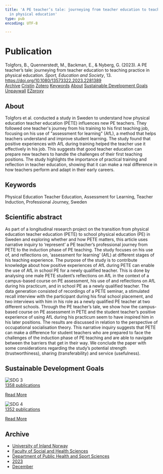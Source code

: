 ```yaml
---
title: 'A PE teacher’s tale: journeying from teacher education to teaching practice
  in physical education'
type: pub
encoding: UTF-8

---
```

<h1>Publication</h1>
<article id="csl-bib-container-BP43PILA" class="csl-bib-container">
  <div class="csl-bib-body"> <div class="csl-entry">Tolgfors, B., Quennerstedt, M., Backman, E., &#38; Nyberg, G. (2023). A PE teacher’s tale: journeying from teacher education to teaching practice in physical education. <i>Sport, Education and Society</i>, 13. <a href="https://doi.org/10.1080/13573322.2023.2281389">https://doi.org/10.1080/13573322.2023.2281389</a></div> </div>
  <div class="csl-bib-buttons">
    <a href="#taxonomy-article-BP43PILA" alt="archive" class="csl-bib-button">Archive</a>
    <a href="https://app.cristin.no/results/show.jsf?id=2207405" alt="Cristin" class="csl-bib-button">Cristin</a>
    <a href="http://zotero.org/groups/5881554/items/BP43PILA" alt="Zotero" class="csl-bib-button">Zotero</a>
    <a href="#keywords-article-BP43PILA" alt="keywords" class="csl-bib-button">Keywords</a>
    <a href="#about-article-BP43PILA" alt="about_pub" class="csl-bib-button">About</a>
    <a href="#sdg-article-BP43PILA" alt="sdg" class="csl-bib-button">Sustainable Development Goals</a>
    <a href="https://www.tandfonline.com/doi/pdf/10.1080/13573322.2023.2281389?needAccess=true" alt="Unpaywall" class="csl-bib-button">Unpaywall</a>
    <a href="https://www.tandfonline.com/doi/pdf/10.1080/13573322.2023.2281389?needAccess=true" alt="EZproxy" class="csl-bib-button">EZproxy</a>
  </div>
  <div id="csl-bib-meta-container-BP43PILA"></div>
</article>
<div id="csl-bib-meta-BP43PILA" class="csl-bib-meta">
  <article id="about-article-BP43PILA" class="about_pub-article">
    <h1>About</h1>
    Tolgfors et al. conducted a study in Sweden to understand how physical education teacher education (PETE) influences new PE teachers. They followed one teacher's journey from his training to his first teaching job, focusing on his use of "assessment for learning" (AfL), a method that helps teachers understand and improve student learning. The study found that positive experiences with AfL during training helped the teacher use it effectively in his job. This suggests that good teacher education can prepare new teachers to handle the challenges of their first teaching positions. The study highlights the importance of practical training and reflection in teacher education, showing that it can make a real difference in how teachers perform and adapt in their early careers.
  </article>
  <article id="keywords-article-BP43PILA" class="keywords-article">
    <h1>Keywords</h1>
    Physical Education Teacher Education, Assessment for Learning, Teacher Induction, Professional Journey, Sweden
  </article>
  <article id="abstract-article-BP43PILA" class="abstract-article">
    <h1>Scientific abstract</h1>
    As part of a longitudinal research project on the transition from physical education teacher education (PETE) to school physical education (PE) in Sweden and exploring whether and how PETE matters, this article uses narrative inquiry to ‘represent’ a PE teacher’s professional journey from PETE to the induction phase of PE teaching. The study focuses on his use of, and reflections on, ‘assessment for learning’ (AfL) at different stages of his teaching experience. The purpose of the study is to contribute knowledge about how positive experiences of AfL during PETE can enable the use of AfL in school PE for a newly qualified teacher. This is done by analysing one male PETE student’s reflections on AfL in the context of a campus-based course on PE assessment, his use of and reflections on AfL during his practicum, and in school PE as a newly qualified teacher. The data generation consisted of recordings of a PETE seminar, a stimulated recall interview with the participant during his final school placement, and two interviews with him in his role as a newly qualified PE teacher at two different schools. Through the PE teacher’s tale, we show how the campus-based course on PE assessment in PETE and the student teacher’s positive experience of using AfL during his practicum seem to have inspired him in his later positions. The results are discussed in relation to the perspective of occupational socialisation theory. This narrative inquiry suggests that PETE can make a difference for student teachers who are prepared to face the challenges of the induction phase of PE teaching and are able to navigate between the barriers that get in their way. We conclude the paper with some considerations regarding the study’s potential strength (trustworthiness), sharing (transferability) and service (usefulness).
  </article>
  <article id="sdg-article-BP43PILA" class="sdg-article">
    <h1>Sustainable Development Goals</h1>
    <div class="sdg-container"><div id="sdg3" class="sdg">
        <img src="{{< params subfolder >}}images/sdg/sdg03_en.png" class="image" alt="SDG 3">
        <div class="sdg-overlay">
          <a href="{{< params subfolder >}}en/archive/?sdg=3#archive" class="sdg-publication-count"><span>1358</span> publications</a>
          <p><a href="https://sdgs.un.org/goals/goal3" class="sdg-read-more">Read More</a></p>
        </div>
      </div> <div id="sdg4" class="sdg">
        <img src="{{< params subfolder >}}images/sdg/sdg04_en.png" class="image" alt="SDG 4">
        <div class="sdg-overlay">
          <a href="{{< params subfolder >}}en/archive/?sdg=4#archive" class="sdg-publication-count"><span>1352</span> publications</a>
          <p><a href="https://sdgs.un.org/goals/goal4" class="sdg-read-more">Read More</a></p>
        </div>
      </div></div>
  </article>
  <article id="taxonomy-article-BP43PILA" class="taxonomy-article">
    <h1>Archive</h1>
    <ul>
      <li><a href="{{< params subfolder >}}en/archive/?key=3DCRN523">University of Inland Norway</a></li>
      <li><a href="{{< params subfolder >}}en/archive/?key=IDKFS3MX">Faculty of Social and Health Sciences</a></li>
      <li><a href="{{< params subfolder >}}en/archive/?key=FJXE3Z8X">Department of Public Health and Sport Sciences</a></li>
      <li><a href="{{< params subfolder >}}en/archive/?key=5HKEZMYN">2023</a></li>
      <li><a href="{{< params subfolder >}}en/archive/?key=CKXFWIRH">December</a></li>
    </ul>
  </article>
</div>
